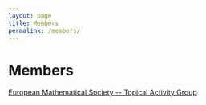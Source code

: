 ```yaml
---
layout: page
title: Members
permalink: /members/
---
```


# Members

[European Mathematical Society -- Topical Activity Group](https://euromathsoc.org/EMS-TAGs)
